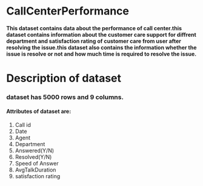 # CallCenterPerformance
#### This dataset contains data about the performance of call center.this dataset contains information about the customer care support for diffrent department and satisfaction rating of customer care from user after resolving the issue.this dataset also contains the information whether the issue is resolve or not and how much time is required to resolve the issue.

# Description of dataset
### dataset has 5000 rows and 9 columns.
#### Attributes of dataset are:
1. Call id
2. Date
3. Agent
4. Department
5. Answered(Y/N)
6. Resolved(Y/N)
7. Speed of Answer
8. AvgTalkDuration
9. satisfaction rating


